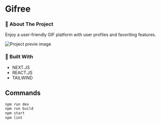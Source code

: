 # Gifree

### 💨 About The Project

Enjoy a user-friendly GIF platform with user profiles and favoriting features.

![Project previe image](https://res.cloudinary.com/dhpxqwsym/image/upload/w_1280,h_720,c_fill/v1678870284/documentations/gifree_pd4rxz)

### 💨 Built With

- NEXT.JS
- REACT.JS
- TAILWIND

## Commands

```bash
npm run dev
npm run build
npm start
npm lint
```
